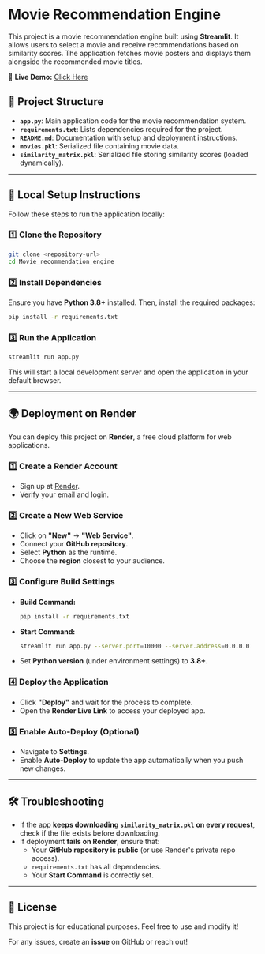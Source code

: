 # Movie Recommendation Engine

This project is a movie recommendation engine built using **Streamlit**. It allows users to select a movie and receive recommendations based on similarity scores. The application fetches movie posters and displays them alongside the recommended movie titles.

🚀 **Live Demo:** [Click Here](https://movie-recommendation-system-ae6f.onrender.com/)

## 📂 Project Structure

- **`app.py`**: Main application code for the movie recommendation system.
- **`requirements.txt`**: Lists dependencies required for the project.
- **`README.md`**: Documentation with setup and deployment instructions.
- **`movies.pkl`**: Serialized file containing movie data.
- **`similarity_matrix.pkl`**: Serialized file storing similarity scores (loaded dynamically).

---
## 🚀 Local Setup Instructions

Follow these steps to run the application locally:

### 1️⃣ **Clone the Repository**
```bash
git clone <repository-url>
cd Movie_recommendation_engine
```

### 2️⃣ **Install Dependencies**
Ensure you have **Python 3.8+** installed. Then, install the required packages:
```bash
pip install -r requirements.txt
```

### 3️⃣ **Run the Application**
```bash
streamlit run app.py
```
This will start a local development server and open the application in your default browser.

---
## 🌍 Deployment on Render

You can deploy this project on **Render**, a free cloud platform for web applications.

### 1️⃣ **Create a Render Account**
- Sign up at [Render](https://render.com/).
- Verify your email and login.

### 2️⃣ **Create a New Web Service**
- Click on **"New"** → **"Web Service"**.
- Connect your **GitHub repository**.
- Select **Python** as the runtime.
- Choose the **region** closest to your audience.

### 3️⃣ **Configure Build Settings**
- **Build Command:**
  ```bash
  pip install -r requirements.txt
  ```
- **Start Command:**
  ```bash
  streamlit run app.py --server.port=10000 --server.address=0.0.0.0
  ```
- Set **Python version** (under environment settings) to **3.8+**.

### 4️⃣ **Deploy the Application**
- Click **"Deploy"** and wait for the process to complete.
- Open the **Render Live Link** to access your deployed app.

### 5️⃣ **Enable Auto-Deploy (Optional)**
- Navigate to **Settings**.
- Enable **Auto-Deploy** to update the app automatically when you push new changes.

---
## 🛠 Troubleshooting

- If the app **keeps downloading `similarity_matrix.pkl` on every request**, check if the file exists before downloading.
- If deployment **fails on Render**, ensure that:
  - Your **GitHub repository is public** (or use Render's private repo access).
  - `requirements.txt` has all dependencies.
  - Your **Start Command** is correctly set.

---
## 📜 License
This project is for educational purposes. Feel free to use and modify it!

For any issues, create an **issue** on GitHub or reach out!
